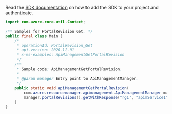 Read the [SDK documentation](https://github.com/Azure/azure-sdk-for-java/blob/azure-resourcemanager-apimanagement_1.0.0-beta.2/sdk/apimanagement/azure-resourcemanager-apimanagement/README.md) on how to add the SDK to your project and authenticate.

```java
import com.azure.core.util.Context;

/** Samples for PortalRevision Get. */
public final class Main {
    /*
     * operationId: PortalRevision_Get
     * api-version: 2020-12-01
     * x-ms-examples: ApiManagementGetPortalRevision
     */
    /**
     * Sample code: ApiManagementGetPortalRevision.
     *
     * @param manager Entry point to ApiManagementManager.
     */
    public static void apiManagementGetPortalRevision(
        com.azure.resourcemanager.apimanagement.ApiManagementManager manager) {
        manager.portalRevisions().getWithResponse("rg1", "apimService1", "20201112101010", Context.NONE);
    }
}
```
